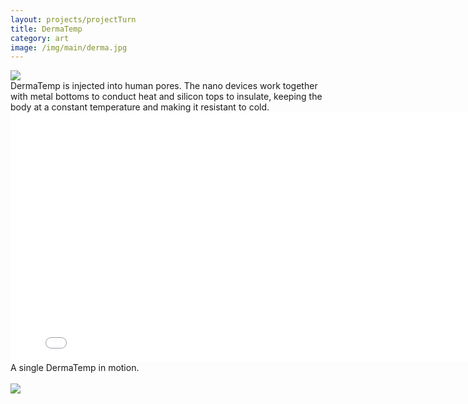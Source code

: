 ```yaml
---
layout: projects/projectTurn
title: DermaTemp
category: art
image: /img/main/derma.jpg
---
```

<img src="../../img/Derma_final.jpg">
<br>
DermaTemp is injected into human pores. The nano devices work together with metal bottoms to conduct heat and silicon tops to insulate, keeping the body at a constant temperature and making it resistant to cold.
<br>

<iframe src="//player.vimeo.com/video/115175655?title=0&amp;byline=0&amp;portrait=0" width="800" height="400" frameborder="0" webkitallowfullscreen mozallowfullscreen allowfullscreen> </iframe>
A single DermaTemp in motion.
<br>
<br>
<img src="../../img/dermatemp1.jpg">
